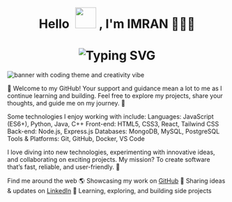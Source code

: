 <h1 align="center">Hello &nbsp;<a href="https://avipatilweb.ml/"><img src="https://github.com/KenanGain/KenanGain/blob/main/icons/wave.gif" width="48"></a> , I'm IMRAN 👨🏻‍💻 </h1>

<h1 align="center">
<img src="https://readme-typing-svg.herokuapp.com?font=Fira+Code&pause=1000&color=ffcf00&center=true&vCenter=true&width=700&lines=Founder+of+IR+Web+Developers;Founder+of+IR+SkillUp;Full-Stack+Developer;Lead+Developer;Hardware+%26+Prototype+Designer;IoT+Enthusiast+(Arduino+%26+Raspberry+Pi);Cloud+%26+DevOps+Engineer;Supabase+%26+File-based+Storage" alt="Typing SVG" />


</h1>

<img src="https://www.irwebdevelopers.com/Imran%20Chintakayamanda.gif" alt="banner with coding theme and creativity vibe">

👋 Welcome to my GitHub! Your support and guidance mean a lot to me as I continue learning and building. Feel free to explore my projects, share your thoughts, and guide me on my journey. 🚀

Some technologies I enjoy working with include:
Languages: JavaScript (ES6+), Python, Java, C++
Front-end: HTML5, CSS3, React, Tailwind CSS
Back-end: Node.js, Express.js
Databases: MongoDB, MySQL, PostgreSQL
Tools & Platforms: Git, GitHub, Docker, VS Code

I love diving into new technologies, experimenting with innovative ideas, and collaborating on exciting projects. My mission? To create software that’s fast, reliable, and user-friendly. 🚀

Find me around the web 🌎
Showcasing my work on <a href="https://github.com/IMRAN-CHINTAKAYAMANDA">GitHub</a> 📂
Sharing ideas & updates on <a href="https://www.linkedin.com/in/imran-chintakayamanda">LinkedIn</a> 💼
Learning, exploring, and building side projects 
